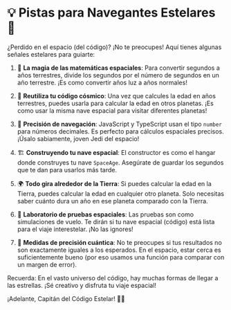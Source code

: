 # 💡 Pistas para Navegantes Estelares 🌠

¿Perdido en el espacio (del código)? ¡No te preocupes! Aquí tienes algunas señales estelares para guiarte:

1. 🧮 **La magia de las matemáticas espaciales**:
   Para convertir segundos a años terrestres, divide los segundos por el número de segundos en un año terrestre. ¡Es como convertir años luz a años normales!

2. 🔄 **Reutiliza tu código cósmico**:
   Una vez que calcules la edad en años terrestres, puedes usarla para calcular la edad en otros planetas. ¡Es como usar la misma nave espacial para visitar diferentes planetas!

3. 🎯 **Precisión de navegación**:
   JavaScript y TypeScript usan el tipo `number` para números decimales. Es perfecto para cálculos espaciales precisos. ¡Úsalo sabiamente, joven Jedi del espacio!

4. 🏗️ **Construyendo tu nave espacial**:
   El constructor es como el hangar donde construyes tu nave `SpaceAge`. Asegúrate de guardar los segundos que te dan para usarlos más tarde.

5. 🌍 **Todo gira alrededor de la Tierra**:
   Si puedes calcular la edad en la Tierra, puedes calcular la edad en cualquier otro planeta. Solo necesitas saber cuánto dura un año en ese planeta comparado con la Tierra.

6. 🧪 **Laboratorio de pruebas espaciales**:
   Las pruebas son como simulaciones de vuelo. Te dirán si tu nave espacial (código) está lista para el viaje interestelar. ¡No las ignores!

7. 📏 **Medidas de precisión cuántica**:
   No te preocupes si tus resultados no son exactamente iguales a los esperados. En el espacio, estar cerca es suficientemente bueno (por eso usamos una función para comparar con un margen de error).

Recuerda: En el vasto universo del código, hay muchas formas de llegar a las estrellas. ¡Sé creativo y disfruta tu viaje espacial!

¡Adelante, Capitán del Código Estelar! 🚀🌌
